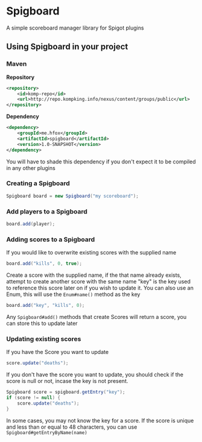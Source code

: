 Spigboard
=========

A simple scoreboard manager library for Spigot plugins

## Using Spigboard in your project
### Maven

**Repository**
```xml
<repository>
    <id>komp-repo</id>
    <url>http://repo.kompking.info/nexus/content/groups/public</url>
</repository>
```

**Dependency**
```xml
<dependency>
    <groupId>me.hfox</groupId>
    <artifactId>spigboard</artifactId>
    <version>1.0-SNAPSHOT</version>
</dependency>
```

You will have to shade this dependency if you don't expect it to be compiled in any other plugins

### Creating a Spigboard

```java
Spigboard board = new Spigboard("my scoreboard");
```

### Add players to a Spigboard

```java
board.add(player);
```

### Adding scores to a Spigboard

If you would like to overwrite existing scores with the supplied name
```java
board.add("kills", 0, true);
```

Create a score with the supplied name, if the that name already exists, attempt to create another score with the same name
"key" is the key used to reference this score later on if you wish to update it.
You can also use an Enum, this will use the `Enum#name()` method as the key
```java
board.add("key", "kills", 0);
```

Any `Spigboard#add()` methods that create Scores will return a score, you can store this to update later

### Updating existing scores

If you have the Score you want to update
```java
score.update("deaths");
```

If you don't have the score you want to update, you should check if the score is null or not, incase the key is not present.
```java
Spigboard score = spigboard.getEntry("key");
if (score != null) {
    score.update("deaths");
}
```

In some cases, you may not know the key for a score. If the score is unique and less than or equal to 48 characters, you can use `Spigboard#getEntryByName(name)`